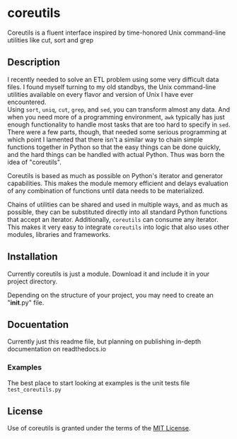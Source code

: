# coreutils

Coreutils is a fluent interface inspired by time-honored Unix command-line utilities like cut, sort and grep

## Description

I recently needed to solve an ETL problem using some very difficult data files.  I found myself turning to my 
old standbys, the Unix command-line utilities available on every flavor and version of Unix I have ever encountered.  
Using `sort`, `uniq`, `cut`, `grep`, and `sed`, you can transform almost any data.  And when you need more of a 
programming environment, `awk` typically has just enough functionality to handle most tasks that are too hard to
specify in `sed`.  There were a few parts, though, that needed some serious programming at which point I lamented
that there isn't a similar way to chain simple functions together in Python so that the easy things can be done
quickly, and the hard things can be handled with actual Python.  Thus was born the idea of "coreutils".

Coreutils is based as much as possible on Python's iterator and generator capabilities.  This makes the module
memory efficient and delays evaluation of any combination of functions until data needs to be materialized.

Chains of utilities can be shared and used in multiple ways, and as much as possible, they can be substituted
directly into all standard Python functions that accept an iterator.  Additionally, `coreutils` can consume any
iterator.  This makes it very easy to integrate `coreutils` into logic that also uses other modules, libraries
and frameworks.

## Installation

Currently coreutils is just a module.  Download it and include it in your project directory.

Depending on the structure of your project, you may need to create an "__init__.py" file.

## Docuentation

Currently just this readme file, but planning on publishing in-depth documentation on readthedocs.io

### Examples

The best place to start looking at examples is the unit tests file `test_coreutils.py`

## License

Use of coreutils is granted under the terms of the [MIT License](./LICENSE).
